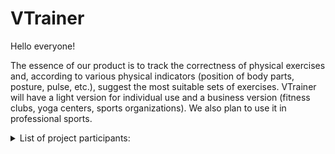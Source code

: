 # VTrainer

Hello everyone!

The essence of our product is to track the correctness of physical exercises 
and, according to various physical indicators (position of body parts, posture, pulse, etc.),
suggest the most suitable sets of exercises.
VTrainer will have a light version for individual use 
and a business version (fitness clubs, yoga centers, sports organizations). 
We also plan to use it in professional sports.

<details>
	<summary> List of project participants: </summary>
	
	* Alexander Karavaev
	* Roman Chulkov
	* Vladlena Ermak
</details>
